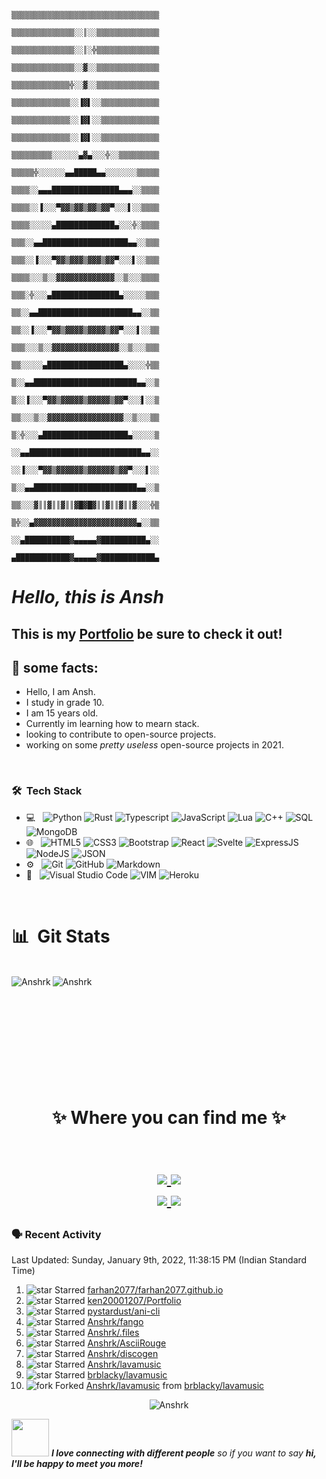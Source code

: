 



                                            ▒▒▒▒▒▒▒▒▒▒▒▒▒▒▒▒▒▒▒▒▒▒▒▒▒▒▒▒▒▒▒▒▒
                                            ▒▒▒▒▒▒▒▒▒▒▒▒▒▒░░║░░▒▒▒▒▒▒▒▒▒▒▒▒▒▒
                                            ▒▒▒▒▒▒▒▒▒▒▒▒▒▒░░║░╬▒▒▒▒▒▒▒▒▒▒▒▒▒▒
                                            ▒▒▒▒▒▒▒▒▒▒▒▒▒▒░░▓░░▒▒▒▒▒▒▒▒▒▒▒▒▒▒
                                            ▒▒▒▒▒▒▒▒▒▒▒▒▒╬░░▓░░▒▒▒▒▒▒▒▒▒▒▒▒▒▒
                                            ▒▒▒▒▒▒▒▒▒▒▒▒▒░░▐▓▌░░▒▒▒▒▒▒▒▒▒▒▒▒▒
                                            ▒▒▒▒▒▒▒▒▒▒▒▒▒░░▐▓▌░░▒▒▒▒▒▒▒▒▒▒▒▒▒
                                            ▒▒▒▒▒▒▒▒▒▒▒▒▒░░▐▓▌░░▒▒▒▒▒▒▒▒▒▒▒▒▒
                                            ▒▒▒▒▒▒▒▒▒░░░░░░▄▓▄░░░╬░░▒▒▒▒▒▒▒▒▒
                                            ▒▒▒▒▒╬░░░░░░▄▄█████▄▄░░░░░░░▒▒▒▒▒
                                            ▒▒▒▒░░▄▄▄███████████████▄▄▄░░▒▒▒▒
                                            ▒▒▒▒░░▐░░░▀▓▓▒▓▓▒▓▓▒▓▓▀░░░▌░░▒▒▒▒
                                            ▒▒▒▒░░░░░▄█████████████▄░░░╬░▒▒▒▒
                                            ▒▒▒░░▄▄███████████████████▄▄░░▒▒▒
                                            ▒▒▒░░▐░░░▀▓▓▒▓▓▓▒▓▓▓▒▓▓▀░░░▌░░▒▒▒
                                            ▒▒▒▒░░░▒░░▓▓▓▓▓▓▓▓▓▓▓▓▓░░▒░░░▒▒▒▒
                                            ▒▒▒░╬░░░▄███████████████▄░░░░░▒▒▒
                                            ▒▒░░▄▄█████████████████████▄▄░░▒▒
                                            ▒▒░░▐░░░▀▓▓▒▓▓▓▓▒▓▓▓▓▒▓▓▀░░░▌░░▒▒
                                            ▒▒▒░░░▒░░▓▓▓▓▓▓▓▓▓▓▓▓▓▓▓░░▒░░░▒▒▒
                                            ▒▒░░░░░▄█████████████████▄░░░░╬▒▒
                                            ▒░░▄▄███████████████████████▄▄░░▒
                                            ▒░░▐░░░▀▓▓▒▓▓▓▓▓▒▓▓▓▓▓▒▓▓▀░░░▌░░▒
                                            ▒▒░░░▒░░▓▓▓▓▓▓▓▓▓▓▓▓▓▓▓▓▓░░▒░░░▒▒
                                            ▒░╬░░░▄███████████████████▄░░░░░▒
                                            ░░▄▄█████████████████████████▄▄░░
                                            ░░▐░░░▀▓▓▒▓▓▓▓▓▓▒▓▓▓▓▓▓▒▓▓▀░░░▌░░
                                            ▒░░▄▄███████████████████████▄▄░░▒
                                            ▒▒░░░▓║║▓║║▓║║▓█▓█▓║║▓║║▓║║▓░░░╬▒
                                            ▒╬░░▄▓▓▓▓▓▓▓▓▓▓▓▓▓▓▓▓▓▓▓▓▓▓▓▄░░▒▒
                                            ░░▄██████████▓▄▄▄▄▄▓██████████▄░░
                                            ▄████████████▓▄▄▄▄▄▓████████████▄
                                            
                                            
                                            
# ___Hello, this is Ansh___
## This is my [Portfolio](https://anshrk.github.io) be sure to check it out!
## 🍕 some facts:</b>

- Hello, I am Ansh.
- I study in grade 10.
- I am 15 years old.
- Currently im learning how to mearn stack.
- looking to contribute to open-source projects.
- working on some _pretty useless_ open-source projects in 2021.


</br>

<h3> 🛠 &nbsp;Tech Stack</h3>

- 💻 &nbsp;
  ![Python](https://img.shields.io/badge/-python-000000?style=for-the-badge&logo=python)
  ![Rust](https://img.shields.io/badge/-rust-000000?style=for-the-badge&logo=rust)
  ![Typescript](https://img.shields.io/badge/-typescript-000000?style=for-the-badge&logo=typescript)
  ![JavaScript](https://img.shields.io/badge/-JavaScript-000000?style=for-the-badge&logo=javascript)
  ![Lua](https://img.shields.io/badge/-Lua-000000?style=for-the-badge&logo=lua) 
  ![C++](https://img.shields.io/badge/-C++-000000?style=for-the-badge&logo=C%2B%2B&logoColor=00599C)
  ![SQL](https://img.shields.io/badge/-SQL-000000?style=for-the-badge&logo=MySQL)
  ![MongoDB](https://img.shields.io/badge/-mongoDB-000000?style=for-the-badge&logo=mongodb)
- 🌐 &nbsp;
  ![HTML5](https://img.shields.io/badge/-HTML5-E34F26?style=flat&logo=html5&logoColor=white) 
  ![CSS3](https://img.shields.io/badge/-CSS3-1572B6?style=flat&logo=css3&logoColor=white)
  ![Bootstrap](https://img.shields.io/badge/-Bootstrap-563D7C?style=flat&logo=bootstrap&logoColor=white)
  ![React](https://img.shields.io/badge/-React-000000?style=flat&logo=react&logoColor=00c8ff)
  ![Svelte](https://img.shields.io/badge/-svelte-fff?style=flat&logo=svelte&logoColor=FF4500)
  ![ExpressJS](https://img.shields.io/badge/-Express.js-787878?style=flat)
  ![NodeJS](https://img.shields.io/badge/-Node.js-3C873A?style=flat&logo=Node.js&logoColor=white)
  ![JSON](https://img.shields.io/badge/-json-02569B?style=flat&logo=json&link=https://github.com/BRdhanani)
- ⚙️ &nbsp;
  ![Git](https://img.shields.io/badge/-Git-333333?style=flat&logo=git)
  ![GitHub](https://img.shields.io/badge/-GitHub-333333?style=flat&logo=github)
  ![Markdown](https://img.shields.io/badge/-Markdown-333333?style=flat&logo=markdown)
- 🔧 &nbsp;
  ![Visual Studio Code](https://img.shields.io/badge/-Visual%20Studio%20Code-333333?style=flat&logo=visual-studio-code&logoColor=007ACC)
  ![VIM](https://img.shields.io/badge/-Vm-333333?style=flat&logo=vim&logoColor=019833)
  ![Heroku](https://img.shields.io/badge/-Heroku-gray?style=flat&logo=heroku&link=https://github.com/BRdhanani)

<br/>

<h1 align="left"> 📊 &nbsp;Git Stats</h1>
</br>

<img align="center" src="https://github-readme-stats.vercel.app/api?username=anshrk&show_icons=true&theme=radical" alt="Anshrk" />
<img align="left" src="https://github-readme-stats.vercel.app/api/top-langs/?username=anshrk&layout=compact&hide=html&theme=radical" alt="Anshrk" />
</br>
</br>
<h1 align="center">
<br/>
<div> </div>
  </br>
  </br>
  </br>
✨ Where you can find me ✨

<p align="center">
  <br/>
  <a href="https://www.linkedin.com/in/ansh-kashyap-0755aa1b2/">
    <img src="https://img.shields.io/badge/LinkedIn-%230077B5.svg?&style=flat-square&logo=linkedin&logoColor=white">
  </a>
  
  <a href="https://github.com/anshrk">
    <img src="https://img.shields.io/badge/Github-%230A0A0A.svg?&style=flat-square&logo=Github&logoColor=white">  
  </a>
  <br/>
  <a href="https://www.instagram.com/ansh_r_k">
    <img src="https://img.shields.io/badge/Instagram-%23E4405F.svg?&style=flat-square&logo=instagram&logoColor=white">
  </a>

  <a href="https://twitter.com/AnshKas24782504">
    <img src="https://img.shields.io/badge/twitter-%230077D4.svg?&style=flat-square&logo=twitter&logoColor=white">
  </a>
</p>

</h1>

### 🗣 Recent Activity
<!--RECENT_ACTIVITY:last_update-->
Last Updated: Sunday, January 9th, 2022, 11:38:15 PM (Indian Standard Time)
<!--RECENT_ACTIVITY:last_update_end-->
<!--RECENT_ACTIVITY:start-->
1. ![star] Starred [farhan2077/farhan2077.github.io](https://github.com/farhan2077/farhan2077.github.io)
2. ![star] Starred [ken20001207/Portfolio](https://github.com/ken20001207/Portfolio)
3. ![star] Starred [pystardust/ani-cli](https://github.com/pystardust/ani-cli)
4. ![star] Starred [Anshrk/fango](https://github.com/Anshrk/fango)
5. ![star] Starred [Anshrk/.files](https://github.com/Anshrk/.files)
6. ![star] Starred [Anshrk/AsciiRouge](https://github.com/Anshrk/AsciiRouge)
7. ![star] Starred [Anshrk/discogen](https://github.com/Anshrk/discogen)
8. ![star] Starred [Anshrk/lavamusic](https://github.com/Anshrk/lavamusic)
9. ![star] Starred [brblacky/lavamusic](https://github.com/brblacky/lavamusic)
10. ![fork] Forked [Anshrk/lavamusic](https://github.com/Anshrk/lavamusic) from [brblacky/lavamusic](https://github.com/brblacky/lavamusic)
<!--RECENT_ACTIVITY:end-->

<p align="center"> <img src="https://komarev.com/ghpvc/?username=anshrk&color=00FFFF&label=cool%20count" alt="Anshrk" /> </p>

<img src="https://media.giphy.com/media/LnQjpWaON8nhr21vNW/giphy.gif" width="60"> <em><b>I love connecting with different people</b> so if you want to say <b>hi, I'll be happy to meet you more!</b></em>

<!-- Badges -->
[issueOpened]: https://cdn.jsdelivr.net/gh/Readme-Workflows/Readme-Icons@main/icons/octicons/IssueOpenedOld.svg
[issueClosed]: https://cdn.jsdelivr.net/gh/Readme-Workflows/Readme-Icons@main/icons/octicons/IssueClosedOld.svg

[prOpened]: https://cdn.jsdelivr.net/gh/Readme-Workflows/Readme-Icons@main/icons/octicons/PullRequestOpened.svg
[prClosed]: https://cdn.jsdelivr.net/gh/Readme-Workflows/Readme-Icons@main/icons/octicons/PullRequestClosed.svg
[prMerged]: https://cdn.jsdelivr.net/gh/Readme-Workflows/Readme-Icons@main/icons/octicons/PullRequestMerged.svg

[comment]: https://cdn.jsdelivr.net/gh/Readme-Workflows/Readme-Icons@main/icons/octicons/Comment.svg

[changesRequested]: https://cdn.jsdelivr.net/gh/Readme-Workflows/Readme-Icons@main/icons/octicons/RequestedChanges.svg
[approved]: https://cdn.jsdelivr.net/gh/Readme-Workflows/Readme-Icons@main/icons/octicons/ApprovedChanges.svg

[repoCreated]: https://cdn.jsdelivr.net/gh/Readme-Workflows/Readme-Icons@main/icons/octicons/Repository.svg
[release]: https://cdn.jsdelivr.net/gh/Readme-Workflows/Readme-Icons@main/icons/octicons/Release.svg
[star]: https://cdn.jsdelivr.net/gh/Readme-Workflows/Readme-Icons@main/icons/octicons/StarredRepository.svg
[wiki]: https://cdn.jsdelivr.net/gh/Readme-Workflows/Readme-Icons@main/icons/octicons/Wiki.svg
[fork]: https://cdn.jsdelivr.net/gh/Readme-Workflows/Readme-Icons@main/icons/octicons/ForkedRepository.svg
[people]: https://cdn.jsdelivr.net/gh/Readme-Workflows/Readme-Icons@main/icons/octicons/People.svg

